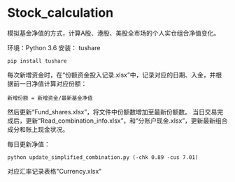 # Stock_calculation
模拟基金净值的方式，计算A股、港股、美股全市场的个人实仓组合净值变化。

环境：Python 3.6
安装： tushare

    pip install tushare

每次新增资金时，在“份额资金投入记录.xlsx”中，记录对应的日期、入金，并根据前一日净值计算对应份额：
    
    新增份额 = 新增资金/最新基金净值

然后更新“Fund_shares.xlsx”，将文件中份额数增加至最新份额数。
当日交易完成后，更新“Read_combination_info.xlsx”，和“分账户现金.xlsx”，更新最新组合成分和账上现金状况。


每日更新净值：

    python update_simplified_combination.py (-chk 0.89 -cus 7.01)

对应汇率记录表格"Currency.xlsx"
